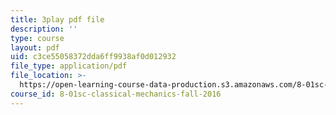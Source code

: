 ```yaml
---
title: 3play pdf file
description: ''
type: course
layout: pdf
uid: c3ce55058372dda6ff9938af0d012932
file_type: application/pdf
file_location: >-
  https://open-learning-course-data-production.s3.amazonaws.com/8-01sc-classical-mechanics-fall-2016/c3ce55058372dda6ff9938af0d012932_d9ugFckUBcg.pdf
course_id: 8-01sc-classical-mechanics-fall-2016
---
```

